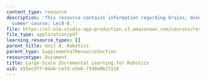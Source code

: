 ```yaml
---
content_type: resource
description: 'This resource contains information regarding brains, minds and machines
  summer course: Lec8-6.'
file: https://ol-ocw-studio-app-production.s3.amazonaws.com/courses/res-9-003-brains-minds-and-machines-summer-course-summer-2015/e55ecdf704abcefde3e67340a0627118_MITRES_9_003SUM15_Lec8-6.pdf
file_type: application/pdf
learning_resource_types: []
parent_title: Unit 8. Robotics
parent_type: SupplementalResourceSection
resourcetype: Document
title: Large-Scale Incremental Learning for Robotics
uid: e55ecdf7-04ab-cefd-e3e6-7340a0627118
---
```

